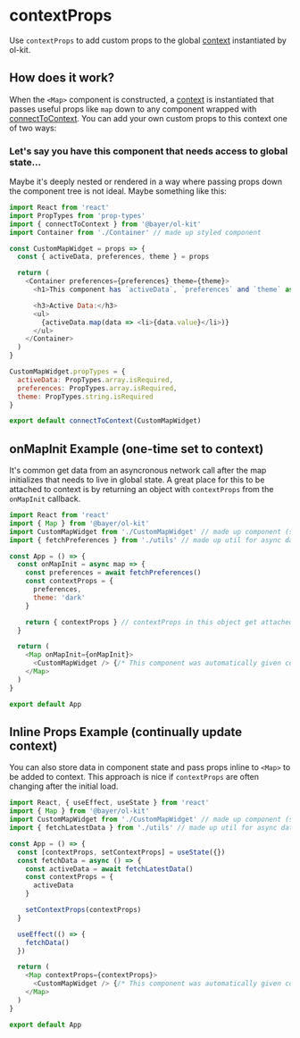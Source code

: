 # contextProps
Use `contextProps` to add custom props to the global [context](https://reactjs.org/docs/context.html) instantiated by ol-kit.

## How does it work?
When the `<Map>` component is constructed, a [context](https://reactjs.org/docs/context.html) is instantiated that passes useful props like `map` down to any component wrapped with [connectToContext](./tutorial-connectToContext.html). You can add your own custom props to this context one of two ways:

### Let's say you have this component that needs access to global state...
Maybe it's deeply nested or rendered in a way where passing props down the component tree is not ideal. Maybe something like this:
```javascript
import React from 'react'
import PropTypes from 'prop-types'
import { connectToContext } from '@bayer/ol-kit'
import Container from './Container' // made up styled component

const CustomMapWidget = props => {
  const { activeData, preferences, theme } = props

  return (
    <Container preferences={preferences} theme={theme}>
      <h1>This component has `activeData`, `preferences` and `theme` as props from context!</h1>

      <h3>Active Data:</h3>
      <ul>
        {activeData.map(data => <li>{data.value}</li>)}
      </ul>
    </Container>
  )
}

CustomMapWidget.propTypes = {
  activeData: PropTypes.array.isRequired,
  preferences: PropTypes.array.isRequired,
  theme: PropTypes.string.isRequired
}

export default connectToContext(CustomMapWidget)
```

## onMapInit Example (one-time set to context)
It's common get data from an asyncronous network call after the map initializes that needs to live in global state. A great place for this to be attached to context is by returning an object with `contextProps` from the `onMapInit` callback.
```javascript
import React from 'react'
import { Map } from '@bayer/ol-kit'
import CustomMapWidget from './CustomMapWidget' // made up component (see above)
import { fetchPreferences } from './utils' // made up util for async data fetching

const App = () => {
  const onMapInit = async map => {
    const preferences = await fetchPreferences()
    const contextProps = {
      preferences,
      theme: 'dark'
    }

    return { contextProps } // contextProps in this object get attached to context
  }

  return (
    <Map onMapInit={onMapInit}>
      <CustomMapWidget /> {/* This component was automatically given context props when wrapped by connectToContext above */}
    </Map>
  )
}

export default App
```

## Inline Props Example (continually update context)
You can also store data in component state and pass props inline to `<Map>` to be added to context. This approach is nice if `contextProps` are often changing after the initial load.
```javascript
import React, { useEffect, useState } from 'react'
import { Map } from '@bayer/ol-kit'
import CustomMapWidget from './CustomMapWidget' // made up component (see above)
import { fetchLatestData } from './utils' // made up util for async data fetching

const App = () => {
  const [contextProps, setContextProps] = useState({})
  const fetchData = async () => {
    const activeData = await fetchLatestData()
    const contextProps = {
      activeData
    }

    setContextProps(contextProps)
  }

  useEffect(() => {
    fetchData()
  })

  return (
    <Map contextProps={contextProps}>
      <CustomMapWidget /> {/* This component was automatically given context props when wrapped by connectToContext above */}
    </Map>
  )
}

export default App
```
